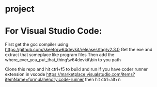 # project

# For Visual Studio Code:
First get the gcc compiler using https://github.com/skeeto/w64devkit/releases/tag/v2.3.0
Get the exe and extract that someplace like program files
Then add the where_ever_you_put_that_thing\w64devkit\bin to you path

Clone this repo and hit ctrl+f5 to build and run 
If you have coder runner extension in vscode https://marketplace.visualstudio.com/items?itemName=formulahendry.code-runner then hit ctrl+alt+n

